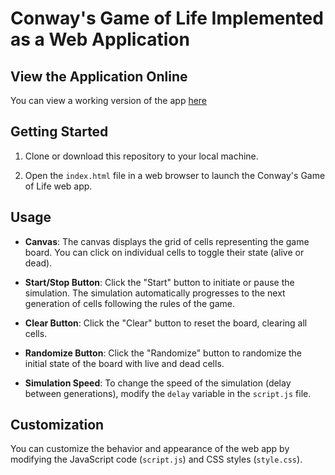 # Conway's Game of Life Implemented as a Web Application

## View the Application Online
You can view a working version of the app [here](https://conwaysgame.vercel.app/)

## Getting Started

1. Clone or download this repository to your local machine.

2. Open the `index.html` file in a web browser to launch the Conway's Game of Life web app.

## Usage

- **Canvas**: The canvas displays the grid of cells representing the game board. You can click on individual cells to toggle their state (alive or dead).

- **Start/Stop Button**: Click the "Start" button to initiate or pause the simulation. The simulation automatically progresses to the next generation of cells following the rules of the game.

- **Clear Button**: Click the "Clear" button to reset the board, clearing all cells.

- **Randomize Button**: Click the "Randomize" button to randomize the initial state of the board with live and dead cells.

- **Simulation Speed**: To change the speed of the simulation (delay between generations), modify the `delay` variable in the `script.js` file.

## Customization

You can customize the behavior and appearance of the web app by modifying the JavaScript code (`script.js`) and CSS styles (`style.css`).